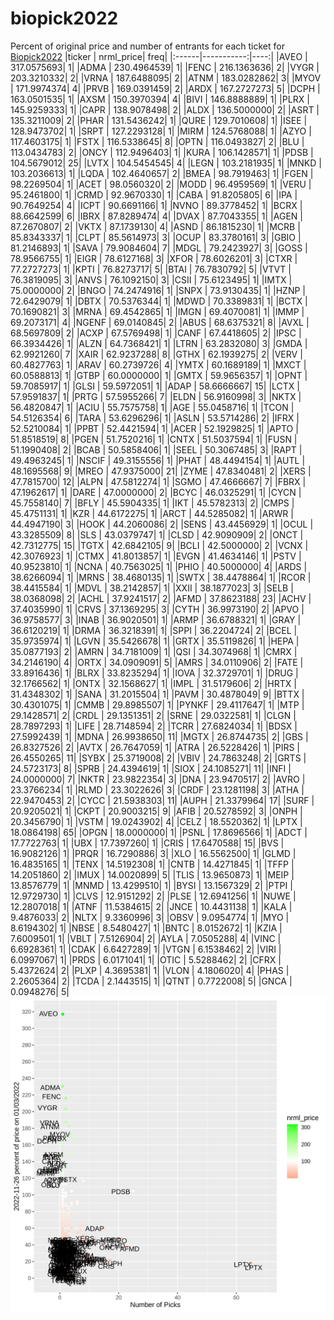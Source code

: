 # biopick2022
Percent of original price and number of entrants for each ticket for [Biopick2022](https://twitter.com/hashtag/Biopick2022)
|ticker |  nrml_price| freq|
|:------|-----------:|----:|
|AVEO   | 317.0575693|    1|
|ADMA   | 230.4964539|    1|
|FENC   | 216.1363636|    2|
|VYGR   | 203.3210332|    2|
|VRNA   | 187.6488095|    2|
|ATNM   | 183.0282862|    3|
|MYOV   | 171.9974374|    4|
|PRVB   | 169.0391459|    2|
|ARDX   | 167.2727273|    5|
|DCPH   | 163.0501535|    1|
|AXSM   | 150.3970394|    4|
|BIVI   | 146.8888889|    1|
|PLRX   | 145.9259333|    1|
|CAPR   | 138.9078498|    2|
|ALDX   | 136.5000000|    2|
|ASRT   | 135.3211009|    2|
|PHAR   | 131.5436242|    1|
|QURE   | 129.7010608|    1|
|ISEE   | 128.9473702|    1|
|SRPT   | 127.2293128|    1|
|MIRM   | 124.5768088|    1|
|AZYO   | 117.4603175|    1|
|FSTX   | 116.5338645|    8|
|OPTN   | 116.0493827|    2|
|BLU    | 113.0434783|    2|
|ONCY   | 112.9496403|    1|
|KURA   | 106.1428571|    1|
|PDSB   | 104.5679012|   25|
|LVTX   | 104.5454545|    4|
|LEGN   | 103.2181935|    1|
|MNKD   | 103.2036613|    1|
|LQDA   | 102.4640657|    2|
|BMEA   |  98.7919463|    1|
|FGEN   |  98.2269504|    1|
|ACET   |  98.0560320|    2|
|MODD   |  96.4959569|    1|
|VERU   |  95.2461800|    1|
|CRMD   |  92.9670330|    1|
|CABA   |  91.8205805|    6|
|IPA    |  90.7649254|    4|
|ICPT   |  90.6691166|    1|
|NVNO   |  89.3778452|    1|
|BCRX   |  88.6642599|    6|
|IBRX   |  87.8289474|    4|
|DVAX   |  87.7043355|    1|
|AGEN   |  87.2670807|    2|
|VKTX   |  87.1739130|    4|
|ASND   |  86.1815230|    1|
|MCRB   |  85.8343337|    1|
|CLPT   |  85.5614973|    3|
|OCUP   |  83.3780161|    3|
|GBIO   |  81.2146893|    1|
|SAVA   |  79.9084604|    7|
|MDGL   |  79.2423927|    3|
|GOSS   |  78.9566755|    1|
|EIGR   |  78.6127168|    3|
|XFOR   |  78.6026201|    3|
|CTXR   |  77.2727273|    1|
|KPTI   |  76.8273717|    5|
|BTAI   |  76.7830792|    5|
|VTVT   |  76.3819095|    3|
|ANVS   |  76.1092150|    3|
|CSII   |  75.6123495|    1|
|IMTX   |  75.0000000|    2|
|BNGO   |  74.2474916|    1|
|SNPX   |  73.9130435|    1|
|HZNP   |  72.6429079|    1|
|DBTX   |  70.5376344|    1|
|MDWD   |  70.3389831|    1|
|BCTX   |  70.1690821|    3|
|MRNA   |  69.4542865|    1|
|IMGN   |  69.4070081|    1|
|IMMP   |  69.2073171|    4|
|NGENF  |  69.0140845|    2|
|ABUS   |  68.6375321|    8|
|AVXL   |  68.5697809|    2|
|ACXP   |  67.5769498|    1|
|CANF   |  67.4418605|    2|
|IPSC   |  66.3934426|    1|
|ALZN   |  64.7368421|    1|
|LTRN   |  63.2832080|    3|
|GMDA   |  62.9921260|    7|
|XAIR   |  62.9237288|    8|
|GTHX   |  62.1939275|    2|
|VERV   |  60.4827763|    1|
|ARAV   |  60.2739726|    4|
|YMTX   |  60.1689189|    1|
|MXCT   |  60.0588813|    1|
|GTBP   |  60.0000000|    1|
|GMTX   |  59.9656357|    1|
|OPNT   |  59.7085917|    1|
|GLSI   |  59.5972051|    1|
|ADAP   |  58.6666667|   15|
|LCTX   |  57.9591837|    1|
|PRTG   |  57.5955266|    7|
|ELDN   |  56.9160998|    3|
|NKTX   |  56.4820847|    1|
|ACIU   |  55.7575758|    1|
|AGE    |  55.0458716|    1|
|TCON   |  54.5126354|    6|
|TARA   |  53.6296296|    1|
|ASLN   |  53.5714286|    2|
|IFRX   |  52.5210084|    1|
|PPBT   |  52.4421594|    1|
|ACER   |  52.1929825|    1|
|APTO   |  51.8518519|    8|
|PGEN   |  51.7520216|    1|
|CNTX   |  51.5037594|    1|
|FUSN   |  51.1990408|    2|
|BCAB   |  50.5858406|    1|
|SEEL   |  50.3067485|    3|
|RAPT   |  49.4963245|    1|
|NSCIF  |  49.3155556|    1|
|PHAT   |  48.4494154|    1|
|AUTL   |  48.1695568|    9|
|MREO   |  47.9375000|   21|
|ZYME   |  47.8340481|    2|
|XERS   |  47.7815700|   12|
|ALPN   |  47.5812274|    1|
|SGMO   |  47.4666667|    7|
|FBRX   |  47.1962617|    1|
|DARE   |  47.0000000|    2|
|BCYC   |  46.0325291|    1|
|CYCN   |  45.7558140|    7|
|BFLY   |  45.5904335|    1|
|IKT    |  45.5782313|    2|
|CMPS   |  45.4751131|    1|
|KZR    |  44.6172275|    1|
|ARCT   |  44.5285082|    1|
|ARWR   |  44.4947190|    3|
|HOOK   |  44.2060086|    2|
|SENS   |  43.4456929|    1|
|OCUL   |  43.3285509|    8|
|SLS    |  43.0379747|    1|
|CLSD   |  42.9090909|    2|
|ONCT   |  42.7312775|   15|
|TGTX   |  42.6842105|    9|
|BCLI   |  42.5000000|    2|
|VCNX   |  42.3076923|    1|
|CTMX   |  41.8013857|    1|
|EVGN   |  41.4634146|    1|
|PSTV   |  40.9523810|    1|
|NCNA   |  40.7563025|    1|
|PHIO   |  40.5000000|    4|
|ARDS   |  38.6266094|    1|
|MRNS   |  38.4680135|    1|
|SWTX   |  38.4478864|    1|
|RCOR   |  38.4415584|    1|
|MDVL   |  38.2142857|    1|
|XXII   |  38.1877023|    3|
|SELB   |  38.0368098|    2|
|ACHL   |  37.9241517|    2|
|AFMD   |  37.8623188|   23|
|ACHV   |  37.4035990|    1|
|CRVS   |  37.1369295|    3|
|CYTH   |  36.9973190|    2|
|APVO   |  36.9758577|    3|
|INAB   |  36.9020501|    1|
|ARMP   |  36.6788321|    1|
|GRAY   |  36.6120219|    1|
|DRMA   |  36.3218391|    1|
|SPPI   |  36.2204724|    2|
|BCEL   |  35.9735974|    1|
|LGVN   |  35.5426678|    1|
|GRTX   |  35.5119826|    1|
|HEPA   |  35.0877193|    2|
|AMRN   |  34.7181009|    1|
|QSI    |  34.3074968|    1|
|CMRX   |  34.2146190|    4|
|ORTX   |  34.0909091|    5|
|AMRS   |  34.0110906|    2|
|FATE   |  33.8916436|    1|
|BLRX   |  33.8235294|    1|
|IOVA   |  32.3729701|    1|
|DRUG   |  32.1766562|    1|
|ONTX   |  32.1568627|    1|
|IMPL   |  31.5179606|    2|
|HRTX   |  31.4348302|    1|
|SANA   |  31.2015504|    1|
|PAVM   |  30.4878049|    9|
|BTTX   |  30.4301075|    1|
|CMMB   |  29.8985507|    1|
|PYNKF  |  29.4117647|    1|
|MTP    |  29.1428571|    2|
|CRDL   |  29.1351351|    2|
|SRNE   |  29.0322581|    1|
|CLGN   |  28.7897293|    1|
|LIFE   |  28.7148594|    2|
|TCRR   |  27.6824034|    1|
|BDSX   |  27.5992439|    1|
|MDNA   |  26.9938650|   11|
|MGTX   |  26.8744735|    2|
|GBS    |  26.8327526|    2|
|AVTX   |  26.7647059|    1|
|ATRA   |  26.5228426|    1|
|PIRS   |  26.4550265|   11|
|SYBX   |  25.3719008|    2|
|VBIV   |  24.7863248|    2|
|GRTS   |  24.5723173|    8|
|SPRB   |  24.4394619|    1|
|SIOX   |  24.1085271|   11|
|INFI   |  24.0000000|    7|
|NKTR   |  23.9822354|    3|
|DNA    |  23.9470517|    2|
|AVRO   |  23.3766234|    1|
|RLMD   |  23.3022626|    3|
|CRDF   |  23.1281198|    3|
|ATHA   |  22.9470453|    2|
|CYCC   |  21.5938303|   11|
|AUPH   |  21.3379964|   17|
|SURF   |  20.9205021|    1|
|CKPT   |  20.9003215|    9|
|AFIB   |  20.5278592|    3|
|ONPH   |  20.3456790|    1|
|VSTM   |  19.0243902|    4|
|CELZ   |  18.5520362|    1|
|LPTX   |  18.0864198|   65|
|OPGN   |  18.0000000|    1|
|PSNL   |  17.8696566|    1|
|ADCT   |  17.7722763|    1|
|UBX    |  17.7397260|    1|
|CRIS   |  17.6470588|   15|
|BVS    |  16.9082126|    1|
|PRQR   |  16.7290886|    3|
|XLO    |  16.5562500|    1|
|GLMD   |  16.4835165|    1|
|TENX   |  14.5192308|    1|
|CNTB   |  14.4271845|    1|
|TFFP   |  14.2051860|    2|
|IMUX   |  14.0020899|    5|
|TLIS   |  13.9650873|    1|
|MEIP   |  13.8576779|    1|
|MNMD   |  13.4299510|    1|
|BYSI   |  13.1567329|    2|
|PTPI   |  12.9729730|    1|
|CLVS   |  12.9151292|    2|
|PLSE   |  12.6941256|    1|
|NUWE   |  12.2807018|    1|
|ATNF   |  11.5384615|    2|
|JNCE   |  10.4431138|    1|
|KALA   |   9.4876033|    2|
|NLTX   |   9.3360996|    3|
|OBSV   |   9.0954774|    1|
|MYO    |   8.6194302|    1|
|NBSE   |   8.5480427|    1|
|BNTC   |   8.0152672|    1|
|KZIA   |   7.6009501|    1|
|VBLT   |   7.5126904|    2|
|AYLA   |   7.0505288|    4|
|VINC   |   6.6928361|    1|
|CDAK   |   6.6427289|    1|
|VTGN   |   6.1538462|    2|
|VIRI   |   6.0997067|    1|
|PRDS   |   6.0171041|    1|
|OTIC   |   5.5288462|    2|
|CFRX   |   5.4372624|    2|
|PLXP   |   4.3695381|    1|
|VLON   |   4.1806020|    4|
|PHAS   |   2.2605364|    2|
|TCDA   |   2.1443515|    1|
|QTNT   |   0.7722008|    5|
|GNCA   |   0.0948276|    5|
![retvspicks](biopicks.png?raw=true)
